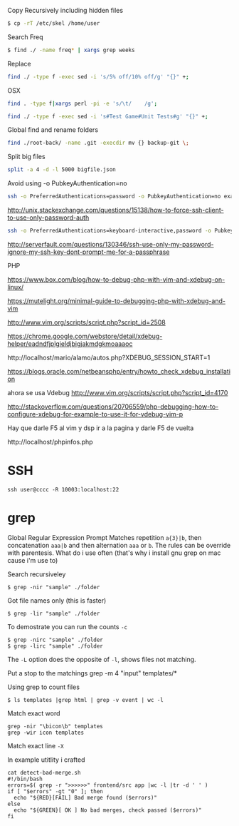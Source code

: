 Copy Recursively including hidden files
```bash
$ cp -rT /etc/skel /home/user
```


Search Freq
```bash
$ find ./ -name freq* | xargs grep weeks
```

Replace

```bash
find ./ -type f -exec sed -i 's/5% off/10% off/g' "{}" +;
```

OSX
```bash
find . -type f|xargs perl -pi -e 's/\t/    /g';
```


```bash
find ./ -type f -exec sed -i 's#Test Game#Unit Tests#g' "{}" +;
```

Global find and rename folders
```bash
find ./root-back/ -name .git -execdir mv {} backup-git \;
```

Split big files
```bash
split -a 4 -d -l 5000 bigfile.json
```

Avoid using -o PubkeyAuthentication=no

```bash
ssh -o PreferredAuthentications=password -o PubkeyAuthentication=no example.com
```

http://unix.stackexchange.com/questions/15138/how-to-force-ssh-client-to-use-only-password-auth


```bash
ssh -o PreferredAuthentications=keyboard-interactive,password -o PubkeyAuthentication=no root@cortezcristian.com
```

http://serverfault.com/questions/130346/ssh-use-only-my-password-ignore-my-ssh-key-dont-prompt-me-for-a-passphrase


PHP




https://www.box.com/blog/how-to-debug-php-with-vim-and-xdebug-on-linux/

https://mutelight.org/minimal-guide-to-debugging-php-with-xdebug-and-vim



http://www.vim.org/scripts/script.php?script_id=2508


https://chrome.google.com/webstore/detail/xdebug-helper/eadndfjplgieldjbigjakmdgkmoaaaoc


http://localhost/mario/alamo/autos.php?XDEBUG_SESSION_START=1

https://blogs.oracle.com/netbeansphp/entry/howto_check_xdebug_installation



ahora se usa Vdebug
http://www.vim.org/scripts/script.php?script_id=4170

http://stackoverflow.com/questions/20706559/php-debugging-how-to-configure-xdebug-for-example-to-use-it-for-vdebug-vim-p

Hay que darle F5 al vim y dsp ir a la pagina y darle F5 de vuelta

http://localhost/phpinfos.php


# SSH

```
ssh user@cccc -R 10003:localhost:22
```

# grep

Global Regular Expression Prompt
Matches repetition `a{3}|b`, then concatenation `aaa|b` and then alternation
`aaa` or `b`. The rules can be override with parentesis. What do i use often (that's why i install gnu grep on mac cause i'm use to)

Search recursiveley
```
$ grep -nir "sample" ./folder
```

Got file names only (this is faster)
```
$ grep -lir "sample" ./folder
```

To demostrate you can run the counts `-c`
```
$ grep -nirc "sample" ./folder
$ grep -lirc "sample" ./folder
```

The `-L` option does the opposite of `-l`, shows files not matching.

Put a stop to the matchings
grep -m 4 "input" templates/*

Using grep to count files

``` 
$ ls templates |grep html | grep -v event | wc -l
```

Match exact word

```
grep -nir "\bicon\b" templates
grep -wir icon templates
```

Match exact line `-X`

In example utitlity i crafted
```
cat detect-bad-merge.sh 
#!/bin/bash
errors=$( grep -r ">>>>>>" frontend/src app |wc -l |tr -d ' ' )
if [ "$errors" -gt "0" ]; then
  echo "${RED}[FAIL] Bad merge found ($errors)"
else
  echo "${GREEN}[ OK ] No bad merges, check passed ($errors)"
fi
```

